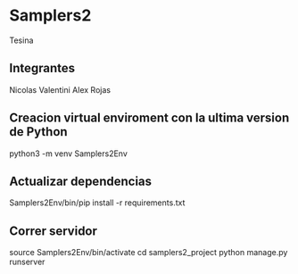 # Samplers2
Tesina

## Integrantes
Nicolas Valentini
Alex Rojas

## Creacion virtual enviroment con la ultima version de Python
python3 -m venv Samplers2Env

## Actualizar dependencias
Samplers2Env/bin/pip install -r requirements.txt

## Correr servidor
source Samplers2Env/bin/activate
cd samplers2_project
python manage.py runserver
